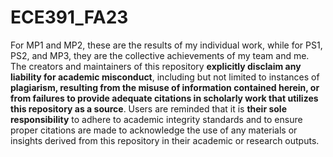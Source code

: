 # ECE391_FA23
For MP1 and MP2, these are the results of my individual work, while for PS1, PS2, and MP3, they are the collective achievements of my team and me.
The creators and maintainers of this repository **explicitly disclaim any liability for academic misconduct**, including but not limited to instances of **plagiarism, resulting from the misuse of information contained herein, or from failures to provide adequate citations in scholarly work that utilizes this repository as a source**. Users are reminded that it is **their sole responsibility** to adhere to academic integrity standards and to ensure proper citations are made to acknowledge the use of any materials or insights derived from this repository in their academic or research outputs.
